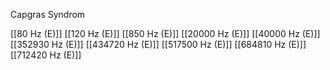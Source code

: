 Capgras Syndrom

[[80 Hz (E)]]
[[120 Hz (E)]]
[[850 Hz (E)]]
[[20000 Hz (E)]]
[[40000 Hz (E)]]
[[352930 Hz (E)]]
[[434720 Hz (E)]]
[[517500 Hz (E)]]
[[684810 Hz (E)]]
[[712420 Hz (E)]]